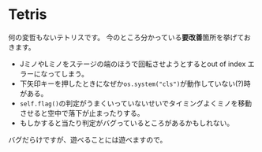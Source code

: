 # Tetris

何の変哲もないテトリスです。
今のところ分かっている**要改善**箇所を挙げておきます。

* JミノやLミノをステージの端のほうで回転させようとするとout of index エラーになってしまう。
* 下矢印キーを押したときになぜか```os.system("cls")```が動作していない(?)時がある。
* ```self.flag()```の判定がうまくいっていないせいでタイミングよくミノを移動させると空中で落下が止まったりする。
* もしかすると当たり判定がバグっているところがあるかもしれない。

バグだらけですが、遊べることには遊べますので。
